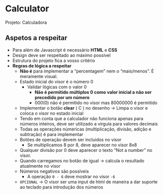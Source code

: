 # Calculator
Projeto: Calculadora

## Aspetos a respeitar

- Para além de Javascript é necessário **HTML** e **CSS**
- Design deve ser respeitado ao máximo possível
- Estrutura do projeto fica a vosso critério
- **Regras de lógica a respeitar**
    - **Não é** para implementar a “percentagem” nem o “mais/menos”. É meramente visual.
    - Estado inicial do visor é o número 0
        - Validar lógicas com o valor 0
            - **Não é permitido múltiplos 0 como valor inicial a não ser precedido por um número**
            - 000(0) não é permitido no visor mas 80000000 é permitido
    - Implementar o botão **clear** ( C ) no desenho → Limpa o visor e coloca o visor no estado inicial
    - Tendo em conta que a calculador não funciona apenas para números inteiros, deve ser utilizado a virgula para valores decimais
    - Todas as operações númericas (multiplicação, divisão, adição e subtração) é para implementar
    - Botões de operação devem ser incluidos no visor
        - Se multiplicamos 8 por 8, deve aparecer no visor 8x8
    - Qualquer divisão por 0 deve aparecer o texto “Not a number” no visor.  
    - Quando carregamos no botão de igual → calcula o resultado atualmente no visor
    - Números negativos são possíveis
        - A operação `0 - 6` deve mostrar no visor `-6`
    - `OPCIONAL` → O visor ser uma input de html de maneira a dar suporte ao teclado para introdução dos números
